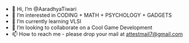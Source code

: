 - 👋 Hi, I’m @AaradhyaTiwari
- 👀 I’m interested in CODING + MATH + PSYCHOLOGY + GADGETS
- 🌱 I’m currently learning VLSI
- 💞️ I’m looking to collaborate on a Cool Game Development
- 📫 How to reach me - please drop your mail at attestmail7@gmail.com

<!---
AaradhyaTiwari/AaradhyaTiwari is a ✨ special ✨ repository because its `README.md` (this file) appears on your GitHub profile.
You can click the Preview link to take a look at your changes.
--->

